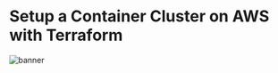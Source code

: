 # Setup a Container Cluster on AWS with Terraform

![banner](https://s3-ap-southeast-2.amazonaws.com/aws-ecs-setup/ecs_banner.png)